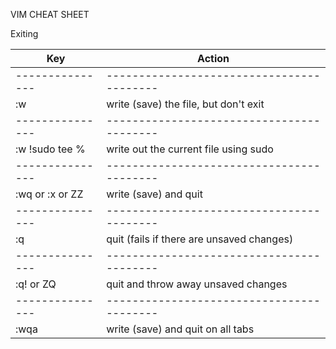 VIM CHEAT SHEET

Exiting

| Key             | Action                                    |
| --------------- | ----------------------------------------- |
| --------------- | ----------------------------------------- |
| :w              | write (save) the file, but don't exit     |
| --------------- | ----------------------------------------- |
| :w !sudo tee %  | write out the current file using sudo     |
| --------------- | ----------------------------------------- |
| :wq or :x or ZZ | write (save) and quit                     |
| --------------- | ----------------------------------------- |
| :q              | quit (fails if there are unsaved changes) |
| --------------- | ----------------------------------------- |
| :q! or ZQ       | quit and throw away unsaved changes       |
| --------------- | ----------------------------------------- |
| :wqa            | write (save) and quit on all tabs         |
